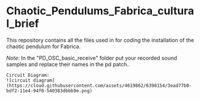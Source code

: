 # Chaotic_Pendulums_Fabrica_cultural_brief
This repository contains all the files used in for coding the installation of the chaotic pendulum for Fabrica. 


  *Note*: In the "PD_OSC_basic_receive\" folder put your recorded sound samples and replace their names in the pd patch..
  
  
    Circuit Diagram: 
    ![circuit diagram](https://cloud.githubusercontent.com/assets/4619862/6398154/3ead77b0-bdf2-11e4-94f0-540383dbbb9e.png)
